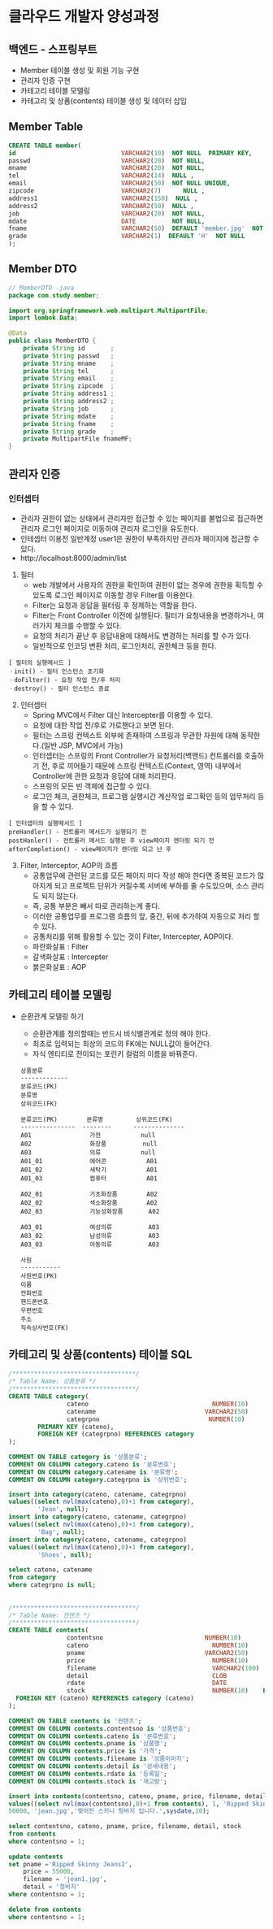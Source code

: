 # 클라우드 개발자 양성과정

## 백엔드 - 스프링부트
* Member 테이블 생성 및 회원 기능 구현
* 관리자 인증 구현
* 카테고리 테이블 모델링
* 카테고리 및 상품(contents) 테이블 생성 및 데이터 삽입

## Member Table
```sql
CREATE TABLE member(
id                             VARCHAR2(10)  NOT NULL  PRIMARY KEY,
passwd                         VARCHAR2(20)  NOT NULL,
mname                          VARCHAR2(20)  NOT NULL,
tel                            VARCHAR2(14)  NULL ,
email                          VARCHAR2(50)  NOT NULL UNIQUE,
zipcode                        VARCHAR2(7)      NULL ,
address1                       VARCHAR2(150)  NULL ,
address2                       VARCHAR2(50)  NULL ,
job                            VARCHAR2(20)  NOT NULL,
mdate                          DATE          NOT NULL,
fname                          VARCHAR2(50)  DEFAULT 'member.jpg'  NOT NULL,
grade                          VARCHAR2(1)  DEFAULT 'H'  NOT NULL
);
```

## Member DTO
```java
// MemberDTO .java
package com.study.member;
 
import org.springframework.web.multipart.MultipartFile;
import lombok.Data;
 
@Data
public class MemberDTO {
    private String id       ; 
    private String passwd   ;
    private String mname    ;
    private String tel      ;
    private String email    ;
    private String zipcode  ;
    private String address1 ;
    private String address2 ;
    private String job      ;
    private String mdate    ;
    private String fname    ;
    private String grade    ;
    private MultipartFile fnameMF;
}
```

## 관리자 인증

### 인터셉터
- 관리자 권한이 없는 상태에서 관리자만 접근할 수 있는 페이지를 불법으로 접근하면 관리자 로그인 페이지로 이동하여 관리자 로그인을 유도한다.
- 인테셉터 이용전 일반계정 user1은 권한이 부족하지만 관리자 페이지에 접근할 수 있다.
- http://localhost:8000/admin/list

1. 필터 
    - web 개발에서 사용자의 권한을 확인하여 권한이 없는 경우에 권한을 획득할 수 있도록 로그인
    페이지로 이동할 경우  Filter를 이용한다.
    - Filter는 요청과 응답을 필터링 후 정제하는 역할을 한다.
    - Filter는 Front Controller 이전에 실행된다. 필터가 요청내용을 변경하거나,  여러가지 체크를
    수행할 수 있다.
    - 요청의 처리가 끝난 후 응답내용에 대해서도 변경하는 처리를 할 수가 있다.
    - 일반적으로 인코딩 변환 처리, 로그인처리, 권한체크 등을 한다.

```
[ 필터의 실행메서드 ]
ㆍinit() - 필터 인스턴스 초기화
ㆍdoFilter() - 요청 작업 전/후 처리
ㆍdestroy() - 필터 인스턴스 종료
```
 
2. 인터셉터 
    - Spring MVC에서 Filter 대신 Intercepter를 이용할 수 있다.
    - 요청에 대한 작업 전/후로 가로챈다고 보면 된다.
    - 필터는 스프링 컨텍스트 외부에 존재하여 스프링과 무관한 자원에 대해 동작한다.(일반 JSP, MVC에서 가능) 
    - 인터셉터는 스프링의 Front Controller가 요청처리(백앤드) 컨트롤러를 호출하기 전, 후로 끼어들기 때문에
    스프링 컨텍스트(Context, 영역)  내부에서 Controller에 관한 요청과 응답에 대해 처리한다.
    - 스프링의 모든 빈 객체에 접근할 수 있다.
    - 로그인 체크, 권한체크, 프로그램 실행시간 계산작업 로그확인 등의 업무처리 등을 할 수 있다.

```
[ 인터셉터의 실행메서드 ]
preHandler() - 컨트롤러 메서드가 실행되기 전
postHanler() - 컨트롤러 메서드 실행된 후 view페이지 렌더링 되기 전
afterCompletion() - view페이지가 렌더링 되고 난 후
```

3. Filter, Interceptor, AOP의 흐름
    - 공통업무에 관련된 코드를 모든 페이지 마다 작성 해야 한다면 중복된 코드가 많아지게 되고 
    프로젝트 단위가 커질수록 서버에 부하를 줄 수도있으며, 소스 관리도 되지 않는다.
    - 즉, 공통 부분은 빼서 따로 관리하는게 좋다.
    - 이러한 공통업무를 프로그램 흐름의 앞, 중간, 뒤에 추가하여 자동으로 처리 할 수 있다.
    - 공통처리를 위해 활용할 수 있는 것이 Filter, Intercepter, AOP이다.
    - 파란화살표 : Filter
    - 갈색화살표 : Intercepter
    - 붉은화살표 : AOP


## 카테고리 테이블 모델링

* 순환관계 모델링 하기
    - 순환관계를 정의할때는 반드시 비식별관계로 정의 해야 한다. 
    - 최초로 입력되는 최상의 코드의 FK에는 NULL값이 들어간다.
    - 자식 엔티티로 전이되는 포린키 컬럼의 이름을 바꿔준다.
    ```
    상품분류
    -------------
    분류코드(PK)
    분류명
    상위코드(FK)
    ```
    ```
    분류코드(PK)        분류명         상위코드(FK)
    ---------------  --------      -------------- 
    A01                가전           null
    A02                화장품          null
    A03                의류           null
    A01_01             에어콘           A01
    A01_02             세탁기           A01
    A01_03             컴퓨터           A01

    A02_01             기초화장품        A02
    A02_02             색소화장품        A02
    A02_03             기능성화장품       A02    
    
    A03_01             여성의류          A03
    A03_02             남성의류          A03
    A03_03             아동의류          A03
    ```

    ```
    사원                         
    -----------
    사원번호(PK)
    이름
    전화번호
    핸드폰번호
    우편번호
    주소
    직속상사번호(FK)
    ```

## 카테고리 및 상품(contents) 테이블 SQL
```sql
/**********************************/
/* Table Name: 상품분류 */
/**********************************/
CREATE TABLE category(
                cateno                                  NUMBER(10)     NOT NULL,
                catename                              VARCHAR2(50)     NOT NULL,
                categrpno                              NUMBER(10)      NULL,
        PRIMARY KEY (cateno),
        FOREIGN KEY (categrpno) REFERENCES category     
);
 
COMMENT ON TABLE category is '상품분류';
COMMENT ON COLUMN category.cateno is '분류번호';
COMMENT ON COLUMN category.catename is '분류명';
COMMENT ON COLUMN category.categrpno is '상위번호';

insert into category(cateno, catename, categrpno)
values((select nvl(max(cateno),0)+1 from category),
        'Jean', null);
insert into category(cateno, catename, categrpno)
values((select nvl(max(cateno),0)+1 from category),
        'Bag', null);
insert into category(cateno, catename, categrpno)
values((select nvl(max(cateno),0)+1 from category),
        'Shoes', null);
        
select cateno, catename
from category
where categrpno is null;
 
 
/**********************************/
/* Table Name: 컨텐츠 */
/**********************************/
CREATE TABLE contents(
                contentsno                            NUMBER(10)         NOT NULL    PRIMARY KEY,
                cateno                                  NUMBER(10)         NULL ,
                pname                                 VARCHAR2(50)       NOT NULL,
                price                                   NUMBER(10)           NOT NULL,
                filename                                VARCHAR2(100)     NULL ,
                detail                                  CLOB             NOT NULL,
                rdate                                   DATE             NOT NULL,
                stock                                   NUMBER(10)    DEFAULT 0      NOT NULL,
  FOREIGN KEY (cateno) REFERENCES category (cateno)
);
 
COMMENT ON TABLE contents is '컨텐츠';
COMMENT ON COLUMN contents.contentsno is '상품번호';
COMMENT ON COLUMN contents.cateno is '분류번호';
COMMENT ON COLUMN contents.pname is '상품명';
COMMENT ON COLUMN contents.price is '가격';
COMMENT ON COLUMN contents.filename is '상품이미지';
COMMENT ON COLUMN contents.detail is '상세내용';
COMMENT ON COLUMN contents.rdate is '등록일';
COMMENT ON COLUMN contents.stock is '재고량';

insert into contents(contentsno, cateno, pname, price, filename, detail, rdate, stock)
values((select nvl(max(contentsno),0)+1 from contents), 1, 'Ripped Skinny Jeans', 
50000, 'jean.jpg','찢어진 스키니 청바지 입니다.',sysdate,10);
 
select contentsno, cateno, pname, price, filename, detail, stock 
from contents 
where contentsno = 1;
 
update contents
set pname ='Ripped Skinny Jeans2',
    price = 55000,
    filename = 'jean1.jpg',
    detail = '청바지'
where contentsno = 1;
 
delete from contents
where contentsno = 1;
```